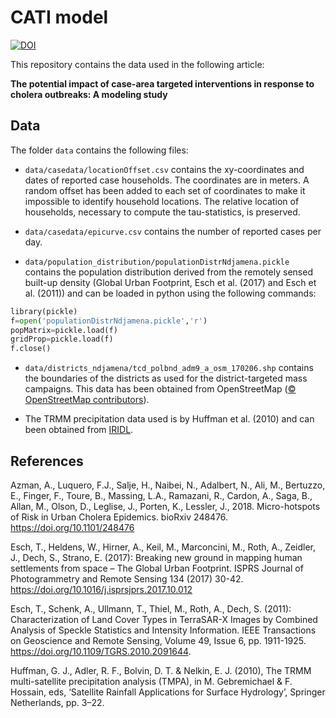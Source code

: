 # CATI model

[![DOI](https://zenodo.org/badge/98530259.svg)](https://zenodo.org/badge/latestdoi/98530259)

This repository contains the data used in the following article:

__The potential impact of case-area targeted interventions in response to cholera outbreaks: A modeling study__

## Data

The folder `data` contains the following files:

- `data/casedata/locationOffset.csv` contains the xy-coordinates and dates of reported case households. The coordinates are in meters. A random offset has been added to each set of coordinates to make it impossible to identify household locations. The relative location of households, necessary to compute the tau-statistics, is preserved.

- `data/casedata/epicurve.csv` contains the number of reported cases per day.

- `data/population_distribution/populationDistrNdjamena.pickle` contains the population distribution derived from the remotely sensed built-up density (Global Urban Footprint, Esch et al. (2017) and Esch et al. (2011)) and can be loaded in python using the following commands:

```python
library(pickle)
f=open('populationDistrNdjamena.pickle','r')
popMatrix=pickle.load(f)
gridProp=pickle.load(f)
f.close()
```

- `data/districts_ndjamena/tcd_polbnd_adm9_a_osm_170206.shp` contains the boundaries of the districts as used for the district-targeted mass campaigns. This data has been obtained from OpenStreetMap ([© OpenStreetMap contributors](https://www.openstreetmap.org/copyright)).

- The TRMM precipitation data used is by Huffman et al. (2010) and can been obtained from [IRIDL].

[IRIDL]: http://iridl.ldeo.columbia.edu/SOURCES/.NASA/.GES-DAAC/.TRMM_L3/.TRMM_3B42/.v7/.daily/.precipitation/X/15.0/15.25/RANGEEDGES/Y/12/12.25/RANGEEDGES/T/(01%20Apr%202011)(01%20May%202012)RANGEEDGES/

## References

Azman, A., Luquero, F.J., Salje, H., Naibei, N., Adalbert, N., Ali, M., Bertuzzo, E., Finger, F., Toure, B., Massing, L.A., Ramazani, R., Cardon, A., Saga, B., Allan, M., Olson, D., Leglise, J., Porten, K., Lessler, J., 2018. Micro-hotspots of Risk in Urban Cholera Epidemics. bioRxiv 248476. https://doi.org/10.1101/248476

Esch, T., Heldens, W., Hirner, A., Keil, M., Marconcini, M., Roth, A., Zeidler, J., Dech, S., Strano, E. (2017): Breaking new ground in mapping human settlements from space – The Global Urban Footprint. ISPRS Journal of Photogrammetry and Remote Sensing 134 (2017) 30-42. https://doi.org/10.1016/j.isprsjprs.2017.10.012

Esch, T., Schenk, A., Ullmann, T., Thiel, M., Roth, A., Dech, S. (2011): Characterization of Land Cover Types in TerraSAR-X Images by Combined Analysis of Speckle Statistics and Intensity Information. IEEE Transactions on Geoscience and Remote Sensing, Volume 49, Issue 6, pp. 1911-1925. https://doi.org/10.1109/TGRS.2010.2091644.

Huffman, G. J., Adler, R. F., Bolvin, D. T. & Nelkin, E. J. (2010), The TRMM
multi-satellite precipitation analysis (TMPA), in M. Gebremichael & F. Hossain,
eds, ‘Satellite Rainfall Applications for Surface Hydrology’, Springer Netherlands,
pp. 3–22.
